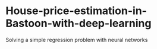 # House-price-estimation-in-Bastoon-with-deep-learning
Solving a simple regression problem with neural networks
